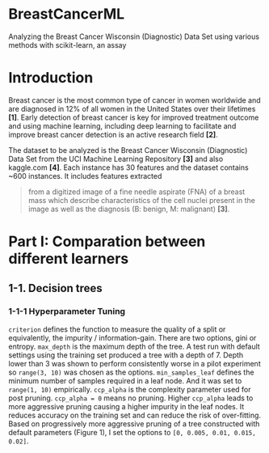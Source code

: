 # BreastCancerML
Analyzing the Breast Cancer Wisconsin (Diagnostic) Data Set using various methods with scikit-learn, an assay

# Introduction
Breast cancer is the most common type of cancer in women worldwide and are diagnosed in 12% of all women in the United States over their lifetimes **[1]**. Early detection of breast cancer is key for improved treatment outcome and using machine learning, including deep learning to facilitate and improve breast cancer detection is an active research field **[2]**.

The dataset to be analyzed is the Breast Cancer Wisconsin (Diagnostic) Data Set from the UCI Machine Learning Repository **[3]** and also kaggle.com **[4]**. Each instance has 30 features and the dataset contains ~600 instances. It includes features extracted 
>from a digitized image of a fine needle aspirate (FNA) of a breast mass which describe characteristics of the cell nuclei present in the image as well as the diagnosis (B: benign, M: malignant) **[3]**. 

# Part I: Comparation between different learners
## 1-1. Decision trees
### 1-1-1 Hyperparameter Tuning
`criterion` defines the function to measure the quality of a split or equivalently, the impurity / information-gain. There are two options, gini or entropy.
`max_depth` is the maximum depth of the tree. A test run with default settings using the training set produced a tree with a depth of 7. Depth lower than 3 was shown to perform consistently worse in a pilot experiment so `range(3, 10)` was chosen as the options.
`min_samples_leaf` defines the minimum number of samples required in a leaf node. And it was set to `range(1, 10)` empirically.
`ccp_alpha` is the complexity parameter used for post pruning. `ccp_alpha = 0` means no pruning. Higher `ccp_alpha` leads to more aggressive pruning causing a higher impurity in the leaf nodes. It reduces accuracy on the training set and can reduce the risk of over-fitting. Based on progressively more aggressive pruning of a tree constructed with default parameters (Figure 1), I set the options to `[0, 0.005, 0.01, 0.015, 0.02]`.